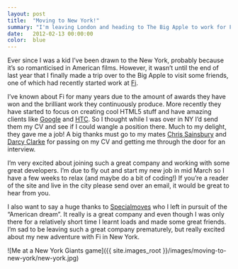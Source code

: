 ```yaml
---
layout: post
title:  "Moving to New York!"
summary: "I'm leaving London and heading to The Big Apple to work for Fi"
date:   2012-02-13 00:00:00
color:  blue
---
```


Ever since I was a kid I’ve been drawn to the New York, probably because it’s so romanticised in American films. However, it wasn’t until the end of last year that I finally made a trip over to the Big Apple to visit some friends, one of which had recently started work at [Fi](http://www.f-i.com/).

I’ve known about Fi for many years due to the amount of awards they have won and the brilliant work they continuously produce. More recently they have started to focus on creating cool HTML5 stuff and have amazing clients like [Google](http://www.f-i.com/work/google/googles-20-things) and [HTC](http://www.f-i.com/htc/global/). So I thought while I was over in NY I’d send them my CV and see if I could wangle a position there. Much to my delight, they gave me a job! A big thanks must go to my mates [Chris Sainsbury](http://www.idrawboxes.com/) and [Darcy Clarke](http://darcyclarke.me/) for passing on my CV and getting me through the door for an interview.

I’m very excited about joining such a great company and working with some great developers. I’m due to fly out and start my new job in mid March so I have a few weeks to relax (and maybe do a bit of coding!) If you’re a reader of the site and live in the city please send over an email, it would be great to hear from you.

I also want to say a huge thanks to [Specialmoves](http://www.specialmoves.com/) who I left in pursuit of the “American dream”. It really is a great company and even though I was only there for a relatively short time I learnt loads and made some great friends. I’m sad to be leaving such a great company prematurely, but really excited about my new adventure with Fi in New York.

![Me at a New York Giants game]({{ site.images_root }}/images/moving-to-new-york/new-york.jpg)
